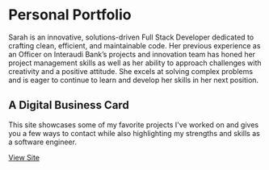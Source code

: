 # Personal Portfolio 

Sarah is an innovative, solutions-driven Full Stack Developer dedicated to crafting clean, efficient, and maintainable code. Her previous experience as an Officer on Interaudi Bank’s projects and innovation team has honed her project management skills as well as her ability to approach challenges with creativity and a positive attitude. She excels at solving complex problems and is eager to continue to learn and develop her skills in her next position.

## A Digital Business Card
This site showcases some of my favorite projects I've worked on and gives you a few ways to contact while also highlighting my strengths and skills as a software engineer.

[View Site](https://szaccagni.github.io/sz_portfolio/)